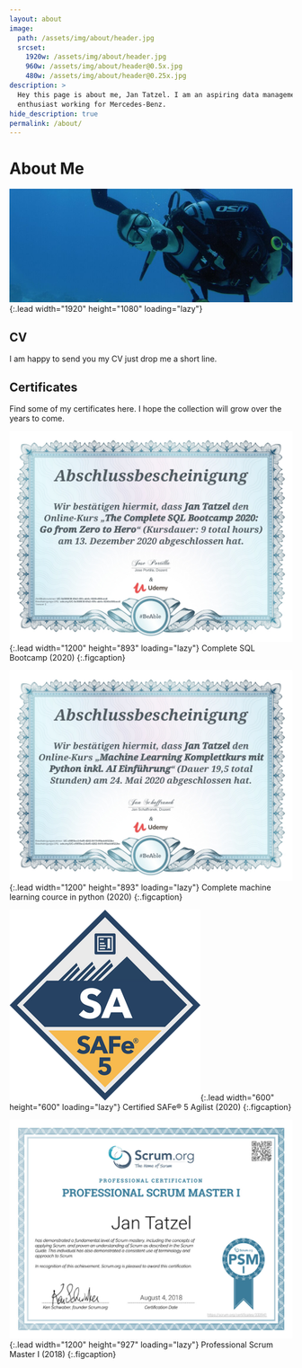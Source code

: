 ```yaml
---
layout: about
image:
  path: /assets/img/about/header.jpg
  srcset:
    1920w: /assets/img/about/header.jpg
    960w: /assets/img/about/header@0.5x.jpg
    480w: /assets/img/about/header@0.25x.jpg
description: >
  Hey this page is about me, Jan Tatzel. I am an aspiring data management
  enthusiast working for Mercedes-Benz.
hide_description: true
permalink: /about/
---
```


# About Me
![Header](/assets/img/about/header@0.5x.jpg){:.lead width="1920" height="1080" loading="lazy"}


<!--author-->

## CV

I am happy to send you my CV just drop me a short line.

## Certificates

Find some of my certificates here. I hope the collection will grow over the years to come.

![SQLCert](/assets/img/about/SQLCert.jpg){:.lead width="1200" height="893" loading="lazy"}
Complete SQL Bootcamp (2020)
{:.figcaption}

![MLCert](/assets/img/about/MLCert.jpg){:.lead width="1200" height="893" loading="lazy"}
Complete machine learning cource in python (2020)
{:.figcaption}

![SAFE](/assets/img/about/SAFe.png){:.lead width="600" height="600" loading="lazy"}
Certified SAFe® 5 Agilist (2020)
{:.figcaption}

![PSMI](/assets/img/about/PSMI.jpg){:.lead width="1200" height="927" loading="lazy"}
Professional Scrum Master I (2018)
{:.figcaption}




[blog]: /
[resume]: https://hydejack.com/resume/


